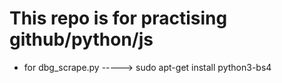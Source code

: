 # This repo is for practising github/python/js 
 

* for dbg_scrape.py -----> sudo apt-get install python3-bs4
